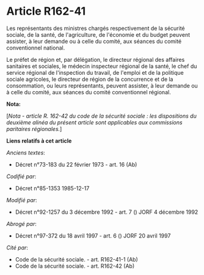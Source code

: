 # Article R162-41

Les représentants des ministres chargés respectivement de la sécurité sociale, de la santé, de l'agriculture, de l'économie
et du budget peuvent assister, à leur demande ou à celle du comité, aux séances du comité conventionnel national.

Le préfet de région et, par délégation, le directeur régional des affaires sanitaires et sociales, le médecin inspecteur
régional de la santé, le chef du service régional de l'inspection du travail, de l'emploi et de la politique sociale
agricoles, le directeur de région de la concurrence et de la consommation, ou leurs représentants, peuvent assister, à leur
demande ou à celle du comité, aux séances du comité conventionnel régional.

**Nota:**

[*Nota - article R. 162-42 du code de la sécurité sociale : les dispositions du deuxième alinéa du présent article sont
applicables aux commissions paritaires régionales.*]

**Liens relatifs à cet article**

_Anciens textes_:

  - Décret n°73-183 du 22 février 1973 - art. 16 (Ab)

_Codifié par_:

  - Décret n°85-1353 1985-12-17

_Modifié par_:

  - Décret n°92-1257 du 3 décembre 1992 - art. 7 () JORF 4 décembre 1992

_Abrogé par_:

  - Décret n°97-372 du 18 avril 1997 - art. 6 () JORF 20 avril 1997

_Cité par_:

  - Code de la sécurité sociale. - art. R162-41-1 (Ab)
  - Code de la sécurité sociale. - art. R162-42 (Ab)
